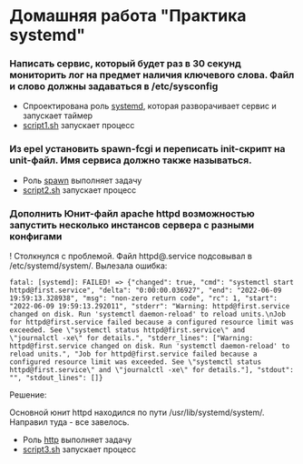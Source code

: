 # Домашняя работа "Практика systemd"

### Написать сервис, который будет раз в 30 секунд мониторить лог на предмет наличия ключевого слова. Файл и слово должны задаваться в /etc/sysconfig

+ Спроектирована роль [systemd](roles/systemd), которая разворачивает сервис и запускает таймер
+ [script1.sh](script1.sh) запускает процесс

### Из epel установить spawn-fcgi и переписать init-скрипт на unit-файл. Имя сервиса должно также называться.

+ Роль [spawn](roles/spawn) выполняет задачу
+ [script2.sh](script2.sh) запускает процесс

### Дополнить Юнит-файл apache httpd возможностью запустить несколько инстансов сервера с разными конфигами 

! Столкнулся с проблемой. Файл httpd@.service подсовывал в /etc/systemd/system/. 
Вылезала ошибка:

```out1
fatal: [systemd]: FAILED! => {"changed": true, "cmd": "systemctl start httpd@first.service", "delta": "0:00:00.036927", "end": "2022-06-09 19:59:13.328938", "msg": "non-zero return code", "rc": 1, "start": "2022-06-09 19:59:13.292011", "stderr": "Warning: httpd@first.service changed on disk. Run 'systemctl daemon-reload' to reload units.\nJob for httpd@first.service failed because a configured resource limit was exceeded. See \"systemctl status httpd@first.service\" and \"journalctl -xe\" for details.", "stderr_lines": ["Warning: httpd@first.service changed on disk. Run 'systemctl daemon-reload' to reload units.", "Job for httpd@first.service failed because a configured resource limit was exceeded. See \"systemctl status httpd@first.service\" and \"journalctl -xe\" for details."], "stdout": "", "stdout_lines": []}

```
Решение:

Основной юнит httpd находился по пути /usr/lib/systemd/system/.
Направил туда - все завелось.

+ Роль [http](roles/http) выполняет задачу
+ [script3.sh](script3.sh) запускает процесс 